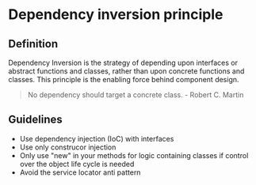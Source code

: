 # Dependency inversion principle

## Definition

Dependency Inversion is the strategy of depending upon interfaces or abstract functions and classes, rather than upon concrete functions and classes. This principle is the enabling force behind component design.

> No dependency should target a concrete class. - Robert C. Martin

## Guidelines

- Use dependency injection (IoC) with interfaces
- Use only construcor injection
- Only use "new" in your methods for logic containing classes if control over the object life cycle is needed
- Avoid the service locator anti pattern
